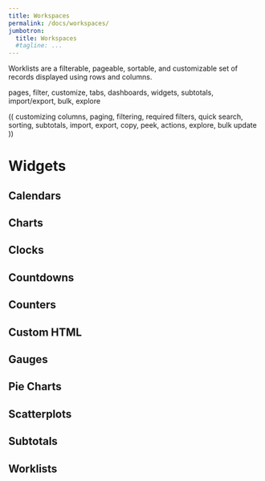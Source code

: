 ```yaml
---
title: Workspaces
permalink: /docs/workspaces/
jumbotron:
  title: Workspaces
  #tagline: ...
---
```


Worklists are a filterable, pageable, sortable, and customizable set of records displayed using rows and columns.

pages, filter, customize, tabs, dashboards, widgets, subtotals, import/export, bulk, explore

(( customizing columns, paging, filtering, required filters, quick search, sorting, subtotals, import, export, copy, peek, actions, explore, bulk update ))

# Widgets

## Calendars

## Charts

## Clocks

## Countdowns

## Counters

## Custom HTML

## Gauges

## Pie Charts

## Scatterplots

## Subtotals

## Worklists